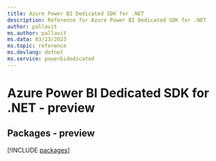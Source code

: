 ```yaml
---
title: Azure Power BI Dedicated SDK for .NET
description: Reference for Azure Power BI Dedicated SDK for .NET
author: pallavit
ms.author: pallavit
ms.data: 03/23/2023
ms.topic: reference
ms.devlang: dotnet
ms.service: powerbidedicated
---
```

# Azure Power BI Dedicated SDK for .NET - preview
## Packages - preview
[!INCLUDE [packages](power-bi-dedicated-index.md)]